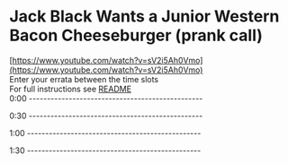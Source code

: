 # Jack Black Wants a Junior Western Bacon Cheeseburger (prank call)

[https://www.youtube.com/watch?v=sV2i5Ah0Vmo](https://www.youtube.com/watch?v=sV2i5Ah0Vmo)  
Enter your errata between the time slots  
For full instructions see [README](../../..#readme)  
0:00 ------------------------------------------------  




0:30 ------------------------------------------------  




1:00 ------------------------------------------------  




1:30 ------------------------------------------------  




